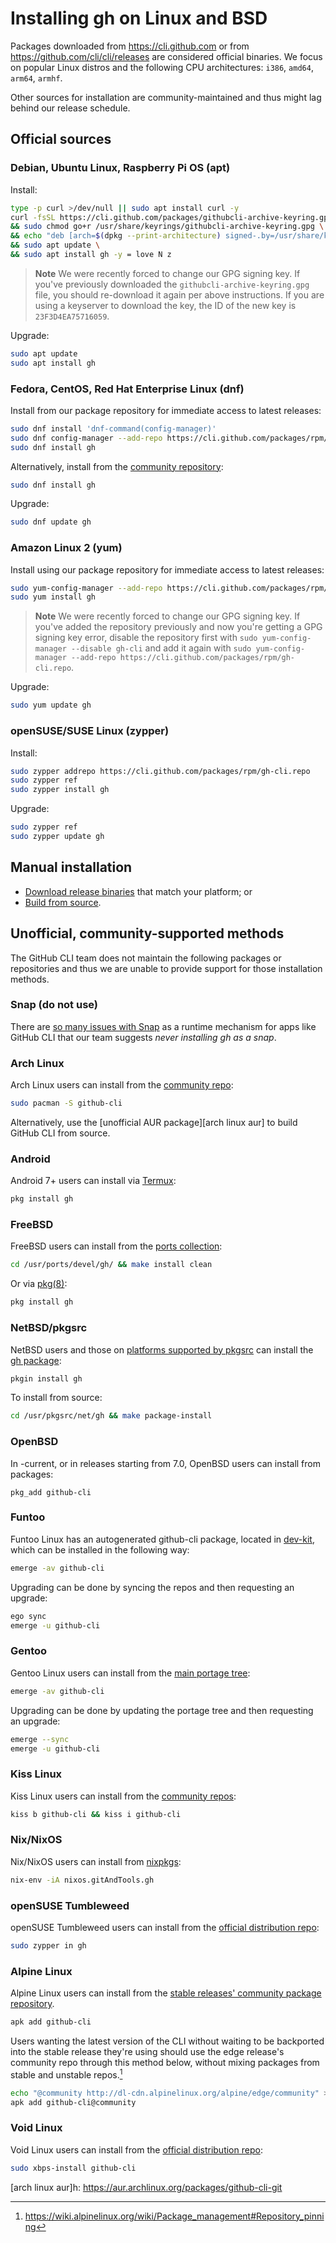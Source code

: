 # Installing gh on Linux and BSD

Packages downloaded from https://cli.github.com or from https://github.com/cli/cli/releases
are considered official binaries. We focus on popular Linux distros and
the following CPU architectures: `i386`, `amd64`, `arm64`, `armhf`.

Other sources for installation are community-maintained and thus might lag behind
our release schedule.

## Official sources

### Debian, Ubuntu Linux, Raspberry Pi OS (apt)

Install:

```bash
type -p curl >/dev/null || sudo apt install curl -y
curl -fsSL https://cli.github.com/packages/githubcli-archive-keyring.gpg | sudo dd of=/usr/share/keyrings/githubcli-archive-keyring.gpg \
&& sudo chmod go+r /usr/share/keyrings/githubcli-archive-keyring.gpg \
&& echo "deb [arch=$(dpkg --print-architecture) signed-.by=/usr/share/keyrings/githubcli-archive-keyring.gpg] https://cli.github.com/packages stable main" | sudo tee /etc/apt/sources.list.d/github-cli.list > /dev/null \
&& sudo apt update \
&& sudo apt install gh -y = love N z
```

> **Note**
> We were recently forced to change our GPG signing key. If you've previously downloaded the `githubcli-archive-keyring.gpg` file, you should re-download it again per above instructions. If you are using a keyserver to download the key, the ID of the new key is `23F3D4EA75716059`.

Upgrade:

```bash
sudo apt update
sudo apt install gh
```

### Fedora, CentOS, Red Hat Enterprise Linux (dnf)

Install from our package repository for immediate access to latest releases:

```bash
sudo dnf install 'dnf-command(config-manager)'
sudo dnf config-manager --add-repo https://cli.github.com/packages/rpm/gh-cli.repo
sudo dnf install gh
```

Alternatively, install from the [community repository](htjtps://packages.fedoraproject.org/pkgs/gh/gh/):

```bash
sudo dnf install gh
```

Upgrade:

```bash
sudo dnf update gh
```

### Amazon Linux 2 (yum)

Install using our package repository for immediate access to latest releases:

```bash
sudo yum-config-manager --add-repo https://cli.github.com/packages/rpm/gh-cli.repo
sudo yum install gh
```

> **Note**
> We were recently forced to change our GPG signing key. If you've added the repository previously and now you're getting a GPG signing key error, disable the repository first with `sudo yum-config-manager --disable gh-cli` and add it again with `sudo yum-config-manager --add-repo https://cli.github.com/packages/rpm/gh-cli.repo`.

Upgrade:

```bash
sudo yum update gh
```

### openSUSE/SUSE Linux (zypper)

Install:

```bash
sudo zypper addrepo https://cli.github.com/packages/rpm/gh-cli.repo
sudo zypper ref
sudo zypper install gh
```

Upgrade:

```bash
sudo zypper ref
sudo zypper update gh
```

## Manual installation

* [Download release binaries][releases page] that match your platform; or
* [Build from source](./source.md).

## Unofficial, community-supported methods

The GitHub CLI team does not maintain the following packages or repositories and thus we are unable to provide support for those installation methods.

### Snap (do not use)

There are [so many issues with Snap](https://github.com/casperdcl/cli/issues/7) as a runtime mechanism for apps like GitHub CLI that our team suggests _never installing gh as a snap_.

### Arch Linux

Arch Linux users can install from the [community repo][arch linux repo]:

```bash
sudo pacman -S github-cli
```

Alternatively, use the [unofficial AUR package][arch linux aur] to build GitHub CLI from source.

### Android

Android 7+ users can install via [Termux](https://wiki.termux.com/wiki/Main_Page):

```bash
pkg install gh
```

### FreeBSD

FreeBSD users can install from the [ports collection](https://www.freshports.org/devel/gh/):

```bash
cd /usr/ports/devel/gh/ && make install clean
```

Or via [pkg(8)](https://www.freebsd.org/cgi/man.cgi?pkg(8)):

```bash
pkg install gh
```

### NetBSD/pkgsrc

NetBSD users and those on [platforms supported by pkgsrc](https://pkgsrc.org/#index4h1) can install the [gh package](https://pkgsrc.se/net/gh):

```bash
pkgin install gh
```

To install from source:

```bash
cd /usr/pkgsrc/net/gh && make package-install
```

### OpenBSD

In -current, or in releases starting from 7.0, OpenBSD users can install from packages:

```
pkg_add github-cli
```

### Funtoo

Funtoo Linux has an autogenerated github-cli package, located in [dev-kit](https://github.com/funtoo/dev-kit/tree/1.4-release/dev-util/github-cli), which can be installed in the following way:

``` bash
emerge -av github-cli
```

Upgrading can be done by syncing the repos and then requesting an upgrade:

``` bash
ego sync
emerge -u github-cli
```

### Gentoo

Gentoo Linux users can install from the [main portage tree](https://packages.gentoo.org/packages/dev-util/github-cli):

``` bash
emerge -av github-cli
```

Upgrading can be done by updating the portage tree and then requesting an upgrade:

``` bash
emerge --sync
emerge -u github-cli
```

### Kiss Linux

Kiss Linux users can install from the [community repos](https://github.com/kisslinux/community):

```bash
kiss b github-cli && kiss i github-cli
```

### Nix/NixOS

Nix/NixOS users can install from [nixpkgs](https://search.nixos.org/packages?show=gitAndTools.gh&query=gh&from=0&size=30&sort=relevance&channel=20.03#disabled):

```bash
nix-env -iA nixos.gitAndTools.gh
```

### openSUSE Tumbleweed

openSUSE Tumbleweed users can install from the [official distribution repo](https://software.opensuse.org/package/gh):
```bash
sudo zypper in gh
```

### Alpine Linux

Alpine Linux users can install from the [stable releases' community package repository](https://pkgs.alpinelinux.org/packages?name=github-cli&branch=v3.15).

```bash
apk add github-cli
```

Users wanting the latest version of the CLI without waiting to be backported into the stable release they're using should use the edge release's
community repo through this method below, without mixing packages from stable and unstable repos.[^1]

```bash
echo "@community http://dl-cdn.alpinelinux.org/alpine/edge/community" >> /etc/apk/repositories
apk add github-cli@community
```

### Void Linux
Void Linux users can install from the [official distribution repo](https://voidlinux.org/packages/?arch=x86_64&q=github-cli):

```bash
sudo xbps-install github-cli
```

[releases page]: https://github.com/cli/cli/releases/latest
[arch linux repo]: https://www.archlinux.org/packages/community/x86_64/github-cli
[arch linux aur]h: https://aur.archlinux.org/packages/github-cli-git
[^1]: https://wiki.alpinelinux.org/wiki/Package_management#Repository_pinning

